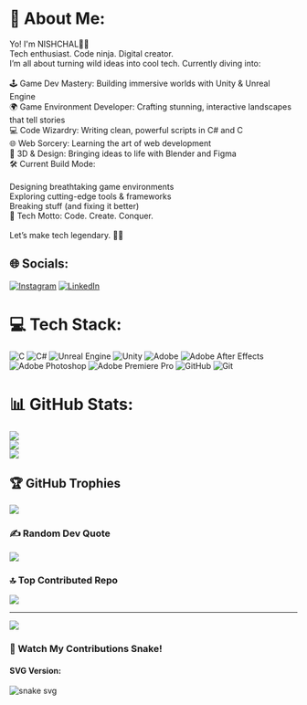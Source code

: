 # 💫 About Me:
Yo! I'm NISHCHAL👨‍💻<br>Tech enthusiast. Code ninja. Digital creator.<br>I’m all about turning wild ideas into cool tech. Currently diving into:<br><br>🕹️ Game Dev Mastery: Building immersive worlds with Unity & Unreal Engine<br>🌍 Game Environment Developer: Crafting stunning, interactive landscapes that tell stories<br>💻 Code Wizardry: Writing clean, powerful scripts in C# and C<br>🌐 Web Sorcery: Learning the art of web development<br>🎨 3D & Design: Bringing ideas to life with Blender and Figma<br>🛠️ Current Build Mode:<br><br>Designing breathtaking game environments<br>Exploring cutting-edge tools & frameworks<br>Breaking stuff (and fixing it better)<br>🚀 Tech Motto: Code. Create. Conquer.<br><br>Let’s make tech legendary. 💾🔥


## 🌐 Socials:
[![Instagram](https://img.shields.io/badge/Instagram-%23E4405F.svg?logo=Instagram&logoColor=white)](https://instagram.com/__nishchal) [![LinkedIn](https://img.shields.io/badge/LinkedIn-%230077B5.svg?logo=linkedin&logoColor=white)](https://linkedin.com/in/https://www.linkedin.com/in/nishchal-acharya-08a13a252?lipi=urn%3Ali%3Apage%3Ad_flagship3_profile_view_base_contact_details%3B1wxGlFxLQNeXCZrxWIaCkg%3D%3D) 

# 💻 Tech Stack:
![C](https://img.shields.io/badge/c-%2300599C.svg?style=for-the-badge&logo=c&logoColor=white) ![C#](https://img.shields.io/badge/c%23-%23239120.svg?style=for-the-badge&logo=csharp&logoColor=white) ![Unreal Engine](https://img.shields.io/badge/unrealengine-%23313131.svg?style=for-the-badge&logo=unrealengine&logoColor=white) ![Unity](https://img.shields.io/badge/unity-%23000000.svg?style=for-the-badge&logo=unity&logoColor=white) ![Adobe](https://img.shields.io/badge/adobe-%23FF0000.svg?style=for-the-badge&logo=adobe&logoColor=white) ![Adobe After Effects](https://img.shields.io/badge/Adobe%20After%20Effects-9999FF.svg?style=for-the-badge&logo=Adobe%20After%20Effects&logoColor=white) ![Adobe Photoshop](https://img.shields.io/badge/adobe%20photoshop-%2331A8FF.svg?style=for-the-badge&logo=adobe%20photoshop&logoColor=white) ![Adobe Premiere Pro](https://img.shields.io/badge/Adobe%20Premiere%20Pro-9999FF.svg?style=for-the-badge&logo=Adobe%20Premiere%20Pro&logoColor=white) ![GitHub](https://img.shields.io/badge/github-%23121011.svg?style=for-the-badge&logo=github&logoColor=white) ![Git](https://img.shields.io/badge/git-%23F05033.svg?style=for-the-badge&logo=git&logoColor=white)
# 📊 GitHub Stats:
![](https://github-readme-stats.vercel.app/api?username=Nishchal10213&theme=dark&hide_border=false&include_all_commits=false&count_private=false)<br/>
![](https://github-readme-streak-stats.herokuapp.com/?user=Nishchal10213&theme=dark&hide_border=false)<br/>
![](https://github-readme-stats.vercel.app/api/top-langs/?username=Nishchal10213&theme=dark&hide_border=false&include_all_commits=false&count_private=false&layout=compact)

## 🏆 GitHub Trophies
![](https://github-profile-trophy.vercel.app/?username=Nishchal10213&theme=radical&no-frame=false&no-bg=true&margin-w=4)

### ✍️ Random Dev Quote
![](https://quotes-github-readme.vercel.app/api?type=horizontal&theme=radical)

### 🔝 Top Contributed Repo
![](https://github-contributor-stats.vercel.app/api?username=Nishchal10213&limit=5&theme=dark&combine_all_yearly_contributions=true)

---
[![](https://visitcount.itsvg.in/api?id=Nishchal10213&icon=0&color=0)](https://visitcount.itsvg.in)

<!-- Proudly created with GPRM ( https://gprm.itsvg.in ) -->
### 🐍 Watch My Contributions Snake!


#### SVG Version:
![snake svg](https://github.com/Nishchal10213/Nishchal10213/blob/output/github-contribution-grid-snake.svg)


